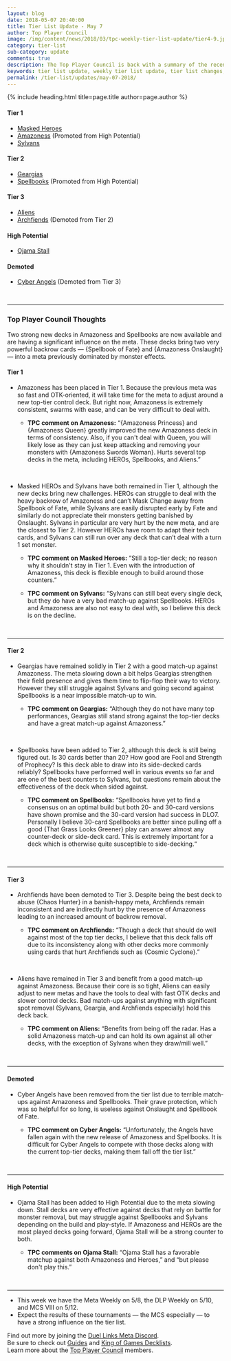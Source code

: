```yaml
---
layout: blog
date: 2018-05-07 20:40:00
title: Tier List Update - May 7
author: Top Player Council
image: /img/content/news/2018/03/tpc-weekly-tier-list-update/tier4-9.jpg
category: tier-list
sub-category: update
comments: true
description: The Top Player Council is back with a summary of the recent tier list update. Check out their decisions and reasoning to stay relevant in the current meta. This update includes changes to Archfiends, Amazoness, Spellbooks, Ojama Stall and Cyber Angels.
keywords: tier list update, weekly tier list update, tier list changes, buffs, nerfs, may 7 2018
permalink: /tier-list/updates/may-07-2018/
---
```


{% include heading.html title=page.title author=page.author %}

#### Tier 1

- [Masked Heroes](/tier-list/deck-types/masked-heroes)
- [Amazoness](/tier-list/deck-types/amazoness) (Promoted from High Potential)  
- [Sylvans](/tier-list/deck-types/sylvans/)  

#### Tier 2
- [Geargias](/tier-list/deck-types/geargias) 
- [Spellbooks]() (Promoted from High Potential)  

#### Tier 3
- [Aliens](/tier-list/deck-types/aliens/)  
- [Archfiends](/tier-list/deck-types/archfiends/) (Demoted from Tier 2)

#### High Potential
- [Ojama Stall]()

#### Demoted
- [Cyber Angels](/tier-list/deck-types/cyber-angels/) (Demoted from Tier 3)

<br>

---

### Top Player Council Thoughts
Two strong new decks in Amazoness and Spellbooks are now available and are having a significant influence on the meta. These decks bring two very powerful backrow cards — {Spellbook of Fate} and {Amazoness Onslaught} — into a meta previously dominated by monster effects.
<br>

#### Tier 1  
 
* Amazoness has been placed in Tier 1. Because the previous meta was so fast and OTK-oriented, it will take time for the meta to adjust around a new top-tier control deck. But right now, Amazoness is extremely consistent, swarms with ease, and can be very difficult to deal with.  
    
    * **TPC comment on Amazoness:** “{Amazoness Princess} and {Amazoness Queen} greatly improved the new Amazoness deck in terms of consistency. Also, if you can't deal with Queen, you will likely lose as they can just keep attacking and removing your monsters with {Amazoness Swords Woman}. Hurts several top decks in the meta, including HEROs, Spellbooks, and Aliens.”  
<br>

* Masked HEROs and Sylvans have both remained in Tier 1, although the new decks bring new challenges. HEROs can struggle to deal with the heavy backrow of Amazoness and can’t Mask Change away from Spellbook of Fate, while Sylvans are easily disrupted early by Fate and similarly do not appreciate their monsters getting banished by Onslaught. Sylvans in particular are very hurt by the new meta, and are the closest to Tier 2. However HEROs have room to adapt their tech cards, and Sylvans can still run over any deck that can’t deal with a turn 1 set monster. 

    * **TPC comment on Masked Heroes:** “Still a top-tier deck; no reason why it shouldn't stay in Tier 1. Even with the introduction of Amazoness, this deck is flexible enough to build around those counters.”  

    * **TPC comment on Sylvans:** “Sylvans can still beat every single deck, but they do have a very bad match-up against Spellbooks. HEROs and Amazoness are also not easy to deal with, so I believe this deck is on the decline.  
<br>

---

#### Tier 2  

* Geargias have remained solidly in Tier 2 with a good match-up against Amazoness. The meta slowing down a bit helps Geargias strengthen their field presence and gives them time to flip-flop their way to victory. However they still struggle against Sylvans and going second against Spellbooks is a near impossible match-up to win.  

    * **TPC comment on Geargias:** “Although they do not have many top performances, Geargias still stand strong against the top-tier decks and have a great match-up against Amazoness.” 
<br>  

* Spellbooks have been added to Tier 2, although this deck is still being figured out. Is 30 cards better than 20? How good are Fool and Strength of Prophecy? Is this deck able to draw into its side-decked cards reliably? Spellbooks have performed well in various events so far and are one of the best counters to Sylvans, but questions remain about the effectiveness of the deck when sided against.

    * **TPC comment on Spellbooks:** “Spellbooks have yet to find a consensus on an optimal build but both 20- and 30-card versions have shown promise and the 30-card version had success in DLO7. Personally I believe 30-card Spellbooks are better since pulling off a good {That Grass Looks Greener} play can answer almost any counter-deck or side-deck card. This is extremely important for a deck which is otherwise quite susceptible to side-decking.“  
<br>

---

#### Tier 3  

* Archfiends have been demoted to Tier 3. Despite being the best deck to abuse {Chaos Hunter} in a banish-happy meta, Archfiends remain inconsistent and are indirectly hurt by the presence of Amazoness leading to an increased amount of backrow removal.  

    * **TPC comment on Archfiends:** “Though a deck that should do well against most of the top tier decks, I believe that this deck falls off due to its inconsistency along with other decks more commonly using cards that hurt Archfiends such as {Cosmic Cyclone}.”  
<br>

* Aliens have remained in Tier 3 and benefit from a good match-up against Amazoness. Because their core is so tight, Aliens can easily adjust to new metas and have the tools to deal with fast OTK decks and slower control decks. Bad match-ups against anything with significant spot removal (Sylvans, Geargia, and Archfiends especially) hold this deck back.  

    * **TPC comment on Aliens:** “Benefits from being off the radar. Has a solid Amazoness match-up and can hold its own against all other decks, with the exception of Sylvans when they draw/mill well.”  
<br>

---

#### Demoted 

* Cyber Angels have been removed from the tier list due to terrible match-ups against Amazoness and Spellbooks. Their grave protection, which was so helpful for so long, is useless against Onslaught and Spellbook of Fate.  

    * **TPC comment on Cyber Angels:** “Unfortunately, the Angels have fallen again with the new release of Amazoness and Spellbooks. It is difficult for Cyber Angels to compete with those decks along with the current top-tier decks, making them fall off the tier list.”  
<br>

---

#### High Potential

* Ojama Stall has been added to High Potential due to the meta slowing down. Stall decks are very effective against decks that rely on battle for monster removal, but may struggle against Spellbooks and Sylvans depending on the build and play-style. If Amazoness and HEROs are the most played decks going forward, Ojama Stall will be a strong counter to both.  

    * **TPC comments on Ojama Stall:** “Ojama Stall has a favorable matchup against both Amazoness and Heroes,” and “but please don't play this.”  
<br>

---
* This week we have the Meta Weekly on 5/8, the DLP Weekly on 5/10, and MCS VIII on 5/12.  
* Expect the results of these tournaments — the MCS especially — to have a strong influence on the tier list.  

Find out more by joining the [Duel Links Meta Discord](/community/).  
Be sure to check out [Guides](/guides/) and [King of Games Decklists](/top-decks/).  
Learn more about the [Top Player Council](/top-player-council/) members.   

